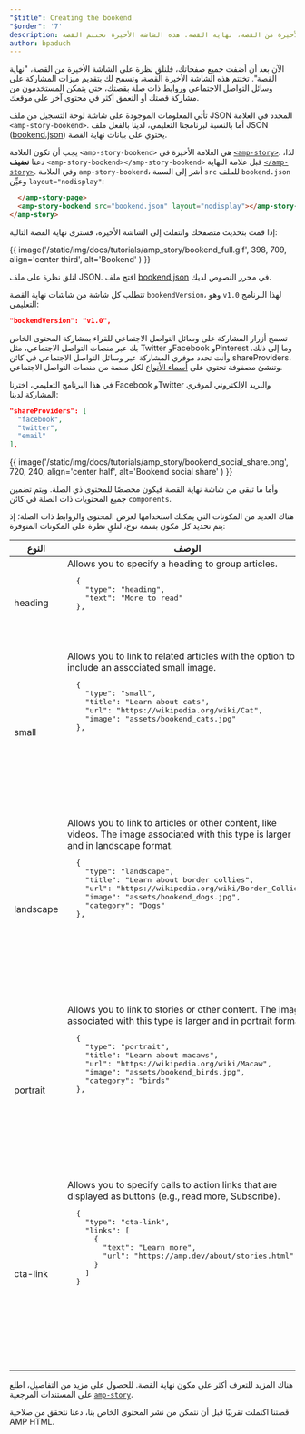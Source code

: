 ```yaml
---
"$title": Creating the bookend
"$order": '7'
description: الآن بعد أن أضفت جميع صفحاتك، فلنلقِ نظرة على الشاشة الأخيرة من القصة، نهاية القصة. هذه الشاشة الأخيرة تختتم القصة ...
author: bpaduch
---
```


الآن بعد أن أضفت جميع صفحاتك، فلنلقِ نظرة على الشاشة الأخيرة من القصة، "نهاية القصة". تختتم هذه الشاشة الأخيرة القصة، وتسمح لك بتقديم ميزات المشاركة على وسائل التواصل الاجتماعي وروابط ذات صلة بقصتك، حتى يتمكن المستخدمون من مشاركة قصتك أو التعمق أكثر في محتوى آخر على موقعك.

تأتي المعلومات الموجودة على شاشة لوحة التسجيل من ملف JSON المحدد في العلامة `<amp-story-bookend>`. أما بالنسبة لبرنامجنا التعليمي، لدينا بالفعل ملف JSON ([bookend.json](https://github.com/ampproject/docs/blob/master/tutorial_source/amp-pets-story/bookend.json)) يحتوي على بيانات نهاية القصة.

يجب أن تكون العلامة `<amp-story-bookend>` هي العلامة الأخيرة في [`<amp-story>`](../../../../documentation/components/reference/amp-story.md). لذا، دعنا **نضيف** `<amp-story-bookend></amp-story-bookend>` قبل علامة النهاية [`</amp-story>`](../../../../documentation/components/reference/amp-story.md). وفي العلامة `amp-story-bookend`، أشر إلى السمة `src` للملف `bookend.json` وعيِّن <code>layout="nodisplay"</code>:

```html
  </amp-story-page>
  <amp-story-bookend src="bookend.json" layout="nodisplay"></amp-story-bookend>
</amp-story>
```

إذا قمت بتحديث متصفحك وانتقلت إلى الشاشة الأخيرة، فسترى نهاية القصة التالية:

{{ image('/static/img/docs/tutorials/amp_story/bookend_full.gif', 398, 709, align='center third', alt='Bookend' ) }}

لنلق نظرة على ملف JSON. افتح ملف [bookend.json](https://github.com/ampproject/docs/blob/master/tutorial_source/amp-pets-story/bookend.json) في محرر النصوص لديك.

تتطلب كل شاشة من شاشات نهاية القصة `bookendVersion`، وهو `v1.0` لهذا البرنامج التعليمي:

```json
"bookendVersion": "v1.0",
```

تسمح أزرار المشاركة على وسائل التواصل الاجتماعي للقراء بمشاركة المحتوى الخاص بك عبر منصات التواصل الاجتماعي، مثل Twitter وFacebook وPinterest وما إلى ذلك. وأنت تحدد موفري المشاركة عبر وسائل التواصل الاجتماعي في كائن shareProviders، وتنشئ مصفوفة تحتوي على [أسماء الأنواع](../../../../documentation/components/reference/amp-social-share.md#pre-configured-providers) لكل منصة من منصات التواصل الاجتماعي.

في هذا البرنامج التعليمي، اخترنا Facebook وTwitter والبريد الإلكتروني لموفري المشاركة لدينا:

```json
"shareProviders": [
  "facebook",
  "twitter",
  "email"
],
```

{{ image('/static/img/docs/tutorials/amp_story/bookend_social_share.png', 720, 240, align='center half', alt='Bookend social share' ) }}

وأما ما تبقى من شاشة نهاية القصة فيكون مخصصًا للمحتوى ذي الصلة. ويتم تضمين جميع المحتويات ذات الصلة في كائن `components`.

هناك العديد من المكونات التي يمكنك استخدامها لعرض المحتوى والروابط ذات الصلة؛ إذ يتم تحديد كل مكون بسمة نوع، لنلقِ نظرة على المكونات المتوفرة:

<table>
<thead><tr>
  <th width="20%">النوع</th>
  <th>الوصف</th>
</tr></thead>
<tbody>
  <tr>
    <td>heading</td>
    <td>Allows you to specify a heading to group articles.   <pre class="nopreline">
  {
    "type": "heading",
    "text": "More to read"
  },
  </pre>     <br>     <figure class="alignment-wrapper half">
      <amp-img src="/static/img/docs/tutorials/amp_story/bookend_heading.png" width="720" height="140" layout="responsive" alt="bookend heading"></amp-img>
    </figure>     </td>
  </tr>
  <tr>
    <td>small</td>
    <td>Allows you to link to related articles with the option to include an associated small image.   <pre class="nopreline">
  {
    "type": "small",
    "title": "Learn about cats",
    "url": "https://wikipedia.org/wiki/Cat",
    "image": "assets/bookend_cats.jpg"
  },
  </pre>     <br>     <pre data-md-type="custom_pre"><figure class="alignment-wrapper half">
      <amp-img src="/static/img/docs/tutorials/amp_story/bookend_small.png" width="720" height="267" layout="responsive" alt="bookend small article"></amp-img>
    </figure></pre>   </td>
  </tr>
  <tr>
    <td>landscape</td>
    <td>Allows you to link to articles or other content, like videos. The image associated with this type is larger and in landscape format.   <pre class="nopreline">
  {
    "type": "landscape",
    "title": "Learn about border collies",
    "url": "https://wikipedia.org/wiki/Border_Collie",
    "image": "assets/bookend_dogs.jpg",
    "category": "Dogs"
  },
  </pre>     <br>     <pre data-md-type="custom_pre"><figure class="alignment-wrapper half">
      <amp-img src="/static/img/docs/tutorials/amp_story/bookend_landscape.png" width="720" height="647" layout="responsive" alt="bookend landscape article"></amp-img>
    </figure></pre>     </td>
  </tr>
  <tr>
    <td>portrait</td>
    <td>Allows you to link to stories or other content.  The image associated with this type is larger and in portrait format.   <pre class="nopreline">
  {
    "type": "portrait",
    "title": "Learn about macaws",
    "url": "https://wikipedia.org/wiki/Macaw",
    "image": "assets/bookend_birds.jpg",
    "category": "birds"
  },
  </pre>     <br>     <pre data-md-type="custom_pre"><figure class="alignment-wrapper half">
      <amp-img src="/static/img/docs/tutorials/amp_story/bookend_portrait.png" width="720" height="1018" layout="responsive" alt="bookend portrait article"></amp-img>
    </figure></pre>     </td>
  </tr>
  <tr>
    <td>cta-link</td>
    <td>Allows you to specify calls to action links that are displayed as buttons (e.g., read more, Subscribe).   <pre class="nopreline">
  {
    "type": "cta-link",
    "links": [
      {
        "text": "Learn more",
        "url": "https://amp.dev/about/stories.html"
      }
    ]
  }
  </pre>     <br>     <pre data-md-type="custom_pre"><figure class="alignment-wrapper half">
      <amp-img src="/static/img/docs/tutorials/amp_story/bookend_cta.png" width="720" height="137" layout="responsive" alt="bookend cta"></amp-img>
    </figure></pre>     </td>
  </tr>
</tbody>
</table>

هناك المزيد للتعرف أكثر على مكون نهاية القصة. للحصول على مزيد من التفاصيل، اطلع على المستندات المرجعية [`amp-story`](../../../../documentation/components/reference/amp-story.md).

قصتنا اكتملت تقريبًا قبل أن نتمكن من نشر المحتوى الخاص بنا، دعنا نتحقق من صلاحية AMP HTML.
